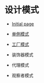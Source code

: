 # 设计模式

- [Initial page](README.md)

- [单例模式](singleton.md)

- [工厂模式](factory.md)

- 装饰器模式

- 代理模式

- 观察者模式
